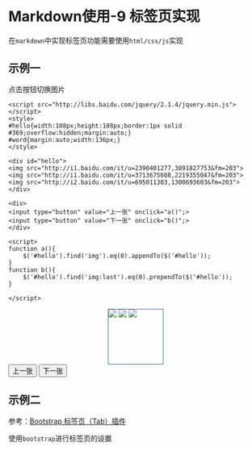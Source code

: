 
# Markdown使用-9 标签页实现

在`markdown`中实现标签页功能需要使用`html/css/js`实现

## 示例一

点击按钮切换图片

```
<script src="http://libs.baidu.com/jquery/2.1.4/jquery.min.js"></script>
<style>
#hello{width:108px;height:108px;border:1px solid #369;overflow:hidden;margin:auto;}
#word{margin:auto;width:136px;}
</style>
 
<div id="hello">
<img src="http://i1.baidu.com/it/u=2390401277,3891827753&fm=203">
<img src="http://i1.baidu.com/it/u=3713675608,2219355047&fm=203">
<img src="http://i2.baidu.com/it/u=695011303,1300693603&fm=203">
</div>
 
<div>
<input type="button" value="上一张" onclick="a()";>
<input type="button" value="下一张" onclick="b()";>
</div>
 
<script>
function a(){
    $('#hello').find('img').eq(0).appendTo($('#hello'));
}
function b(){
    $('#hello').find('img:last').eq(0).prependTo($('#hello'));
}
 
</script>
```


<script src="http://libs.baidu.com/jquery/2.1.4/jquery.min.js"></script>
<style>
#hello{width:108px;height:108px;border:1px solid #369;overflow:hidden;margin:auto;}
#word{margin:auto;width:136px;}
</style>
 
<div id="hello">
<img src="http://i1.baidu.com/it/u=2390401277,3891827753&fm=203">
<img src="http://i1.baidu.com/it/u=3713675608,2219355047&fm=203">
<img src="http://i2.baidu.com/it/u=695011303,1300693603&fm=203">
</div>
 
<div>
<input type="button" value="上一张" onclick="a()";>
<input type="button" value="下一张" onclick="b()";>
</div>
 
<script>
function a(){
    $('#hello').find('img').eq(0).appendTo($('#hello'));
}
function b(){
    $('#hello').find('img:last').eq(0).prependTo($('#hello'));
}
 
</script>

## 示例二

参考：[Bootstrap 标签页（Tab）插件](http://www.runoob.com/bootstrap/bootstrap-tab-plugin.html)

使用`bootstrap`进行标签页的设置